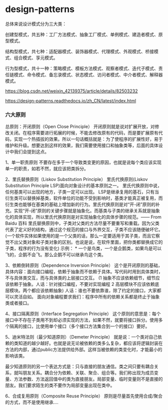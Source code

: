 # design-patterns
总体来说设计模式分为三大类：

创建型模式，共五种：工厂方法模式、抽象工厂模式、单例模式、建造者模式、原型模式。

结构型模式，共七种：适配器模式、装饰器模式、代理模式、外观模式、桥接模式、组合模式、享元模式。

行为型模式，共十一种：策略模式、模板方法模式、观察者模式、迭代子模式、责任链模式、命令模式、备忘录模式、状态模式、访问者模式、中介者模式、解释器模式。

https://blog.csdn.net/weixin_42139375/article/details/82503232

https://design-patterns.readthedocs.io/zh_CN/latest/index.html


### 六大原则
总原则：开闭原则（Open Close Principle）
开闭原则就是说对扩展开放，对修改关闭。在程序需要进行拓展的时候，不能去修改原有的代码，而是要扩展原有代码，实现一个热插拔的效果。所以一句话概括就是：为了使程序的扩展性好，易于维护和升级。想要达到这样的效果，我们需要使用接口和抽象类等，后面的具体设计中我们会提到这点。

1、单一职责原则
不要存在多于一个导致类变更的原因，也就是说每个类应该实现单一的职责，如若不然，就应该把类拆分。


2、里氏替换原则（Liskov Substitution Principle）
里氏代换原则(Liskov Substitution Principle LSP)面向对象设计的基本原则之一。 里氏代换原则中说，任何基类可以出现的地方，子类一定可以出现。 LSP是继承复用的基石，只有当衍生类可以替换掉基类，软件单位的功能不受到影响时，基类才能真正被复用，而衍生类也能够在基类的基础上增加新的行为。里氏代换原则是对“开-闭”原则的补充。实现“开-闭”原则的关键步骤就是抽象化。而基类与子类的继承关系就是抽象化的具体实现，所以里氏代换原则是对实现抽象化的具体步骤的规范。—— From Baidu 百科
里氏替换原则中，子类对父类的方法尽量不要重写和重载。因为父类代表了定义好的结构，通过这个规范的接口与外界交互，子类不应该随便破坏它。
(一个软件实体如果使用的是一个父类的话，那么一定要适用于其子类，而且它察觉不出父类对象和子类对象的区别。也说是说，在软件里面，把你类都替换成它的子类，程序的行为没有变化)
示例：
    * 一个是鸟类，一个是企鹅类，如果鸟是可以飞的，企鹅不会飞。那么企鹅不可以继承鸟这个类。

 
3、依赖倒转原则（Dependence Inversion Principle）
这个是开闭原则的基础，具体内容：面向接口编程，依赖于抽象而不依赖于具体。写代码时用到具体类时，不与具体类交互，而与具体类的上层接口交互。
(1 抽象不应该依赖细节，细节应该依赖于抽象。人话：针对接口编程，不要对实现编程
 2 高层模块不应该依赖底层模块。两个都应该依赖抽象)
 人话：谁也不要依靠谁，除了约定的接口，大家都可以灵活自如。
 面向对象编程要求我们：程序中所有的依赖关系都是终止于抽象类或者接口。

4、接口隔离原则（Interface Segregation Principle）
这个原则的意思是：每个接口中不存在子类用不到却必须实现的方法，如果不然，就要将接口拆分。使用多个隔离的接口，比使用单个接口（多个接口方法集合到一个的接口）要好。


5、迪米特法则（最少知道原则）（Demeter Principle）
就是说：一个类对自己依赖的类知道的越少越好。也就是说无论被依赖的类多么复杂，都应该将逻辑封装在方法的内部，通过public方法提供给外部。这样当被依赖的类变化时，才能最小的影响该类。

最少知道原则的另一个表达方式是：只与直接的朋友通信。类之间只要有耦合关系，就叫朋友关系。耦合分为依赖、关联、聚合、组合等。我们称出现为成员变量、方法参数、方法返回值中的类为直接朋友。局部变量、临时变量则不是直接的朋友。我们要求陌生的类不要作为局部变量出现在类中。


6、合成复用原则（Composite Reuse Principle）
原则是尽量首先使用合成/聚合的方式，而不是使用继承....
